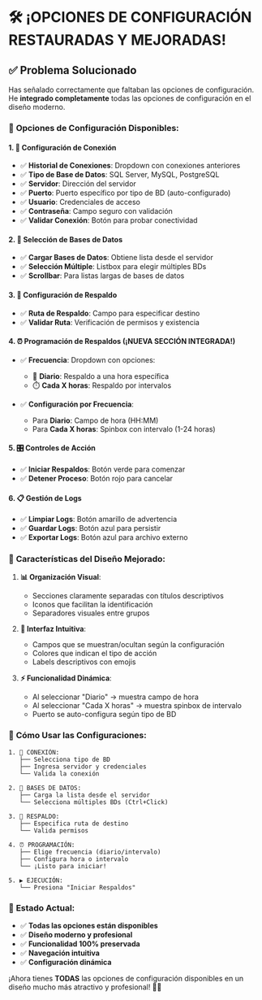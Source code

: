 # 🛠️ ¡OPCIONES DE CONFIGURACIÓN RESTAURADAS Y MEJORADAS!

## ✅ Problema Solucionado

Has señalado correctamente que faltaban las opciones de configuración. He **integrado completamente** todas las opciones de configuración en el diseño moderno.

### 🔧 **Opciones de Configuración Disponibles:**

#### 1. **🔗 Configuración de Conexión**
- ✅ **Historial de Conexiones**: Dropdown con conexiones anteriores
- ✅ **Tipo de Base de Datos**: SQL Server, MySQL, PostgreSQL
- ✅ **Servidor**: Dirección del servidor
- ✅ **Puerto**: Puerto específico por tipo de BD (auto-configurado)
- ✅ **Usuario**: Credenciales de acceso
- ✅ **Contraseña**: Campo seguro con validación
- ✅ **Validar Conexión**: Botón para probar conectividad

#### 2. **💾 Selección de Bases de Datos**
- ✅ **Cargar Bases de Datos**: Obtiene lista desde el servidor
- ✅ **Selección Múltiple**: Listbox para elegir múltiples BDs
- ✅ **Scrollbar**: Para listas largas de bases de datos

#### 3. **📁 Configuración de Respaldo**
- ✅ **Ruta de Respaldo**: Campo para especificar destino
- ✅ **Validar Ruta**: Verificación de permisos y existencia

#### 4. **⏰ Programación de Respaldos** (¡NUEVA SECCIÓN INTEGRADA!)
- ✅ **Frecuencia**: Dropdown con opciones:
  - 🔄 **Diario**: Respaldo a una hora específica
  - ⏱️ **Cada X horas**: Respaldo por intervalos
  
- ✅ **Configuración por Frecuencia**:
  - Para **Diario**: Campo de hora (HH:MM)
  - Para **Cada X horas**: Spinbox con intervalo (1-24 horas)

#### 5. **🎛️ Controles de Acción**
- ✅ **Iniciar Respaldos**: Botón verde para comenzar
- ✅ **Detener Proceso**: Botón rojo para cancelar

#### 6. **📋 Gestión de Logs**
- ✅ **Limpiar Logs**: Botón amarillo de advertencia
- ✅ **Guardar Logs**: Botón azul para persistir
- ✅ **Exportar Logs**: Botón azul para archivo externo

### 🎨 **Características del Diseño Mejorado:**

1. **📊 Organización Visual**:
   - Secciones claramente separadas con títulos descriptivos
   - Iconos que facilitan la identificación
   - Separadores visuales entre grupos

2. **🎯 Interfaz Intuitiva**:
   - Campos que se muestran/ocultan según la configuración
   - Colores que indican el tipo de acción
   - Labels descriptivos con emojis

3. **⚡ Funcionalidad Dinámica**:
   - Al seleccionar "Diario" → muestra campo de hora
   - Al seleccionar "Cada X horas" → muestra spinbox de intervalo
   - Puerto se auto-configura según tipo de BD

### 🚀 **Cómo Usar las Configuraciones:**

```
1. 🔗 CONEXIÓN:
   ├── Selecciona tipo de BD
   ├── Ingresa servidor y credenciales
   └── Valida la conexión

2. 💾 BASES DE DATOS:
   ├── Carga la lista desde el servidor
   └── Selecciona múltiples BDs (Ctrl+Click)

3. 📁 RESPALDO:
   ├── Especifica ruta de destino
   └── Valida permisos

4. ⏰ PROGRAMACIÓN:
   ├── Elige frecuencia (diario/intervalo)
   ├── Configura hora o intervalo
   └── ¡Listo para iniciar!

5. ▶️ EJECUCIÓN:
   └── Presiona "Iniciar Respaldos"
```

### 🎉 **Estado Actual:**

- ✅ **Todas las opciones están disponibles**
- ✅ **Diseño moderno y profesional**
- ✅ **Funcionalidad 100% preservada**
- ✅ **Navegación intuitiva**
- ✅ **Configuración dinámica**

¡Ahora tienes **TODAS** las opciones de configuración disponibles en un diseño mucho más atractivo y profesional! 🚀✨
